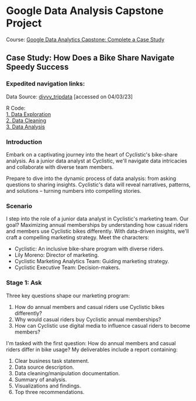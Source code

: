 # Google Data Analysis Capstone Project

Course: [Google Data Analytics Capstone: Complete a Case Study](https://www.coursera.org/learn/google-data-analytics-capstone)

## Case Study: How Does a Bike Share Navigate Speedy Success

### Expedited navigation links:
Data Source: [divvy_tripdata](https://divvy-tripdata.s3.amazonaws.com/index.html) [accessed on 04/03/23]  
  
R Code:   
[1. Data Exploration](https://github.com/SomiaNasir/Google-Data-Analytics-Capstone-Cyclistic-Case-Study/blob/main/02.%20Data%20Exploration.sql)  
[2. Data Cleaning](https://github.com/SomiaNasir/Google-Data-Analytics-Capstone-Cyclistic-Case-Study/blob/main/03.%20Data%20Cleaning.sql)  
[3. Data Analysis](https://github.com/SomiaNasir/Google-Data-Analytics-Capstone-Cyclistic-Case-Study/blob/main/04.%20Data%20Analysis.sql)

### Introduction

Embark on a captivating journey into the heart of Cyclistic's bike-share analysis. As a junior data analyst at Cyclistic, we'll navigate data intricacies and collaborate with diverse team members.

Prepare to dive into the dynamic process of data analysis: from asking questions to sharing insights. Cyclistic's data will reveal narratives, patterns, and solutions – turning numbers into compelling stories.

### Scenario

I step into the role of a junior data analyst in Cyclistic's marketing team. Our goal? Maximizing annual memberships by understanding how casual riders and members use Cyclistic bikes differently. With data-driven insights, we'll craft a compelling marketing strategy. Meet the characters:

- Cyclistic: An inclusive bike-share program with diverse riders.
- Lily Moreno: Director of marketing.
- Cyclistic Marketing Analytics Team: Guiding marketing strategy.
- Cyclistic Executive Team: Decision-makers.

### Stage 1: Ask

Three key questions shape our marketing program:

1. How do annual members and casual riders use Cyclistic bikes differently?
2. Why would casual riders buy Cyclistic annual memberships?
3. How can Cyclistic use digital media to influence casual riders to become members?

I'm tasked with the first question: How do annual members and casual riders differ in bike usage? My deliverables include a report containing:

1. Clear business task statement.
2. Data source description.
3. Data cleaning/manipulation documentation.
4. Summary of analysis.
5. Visualizations and findings.
6. Top three recommendations.



